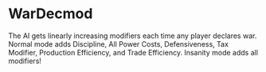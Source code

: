 # WarDecmod

The AI gets linearly increasing modifiers each time any player declares war. Normal mode adds Discipline, All Power Costs, Defensiveness, Tax Modifier, Production Efficiency, and Trade Efficiency. Insanity mode adds all modifiers!
